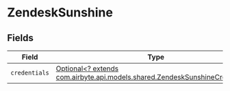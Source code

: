 # ZendeskSunshine


## Fields

| Field                                                                                                                             | Type                                                                                                                              | Required                                                                                                                          | Description                                                                                                                       |
| --------------------------------------------------------------------------------------------------------------------------------- | --------------------------------------------------------------------------------------------------------------------------------- | --------------------------------------------------------------------------------------------------------------------------------- | --------------------------------------------------------------------------------------------------------------------------------- |
| `credentials`                                                                                                                     | [Optional<? extends com.airbyte.api.models.shared.ZendeskSunshineCredentials>](../../models/shared/ZendeskSunshineCredentials.md) | :heavy_minus_sign:                                                                                                                | N/A                                                                                                                               |